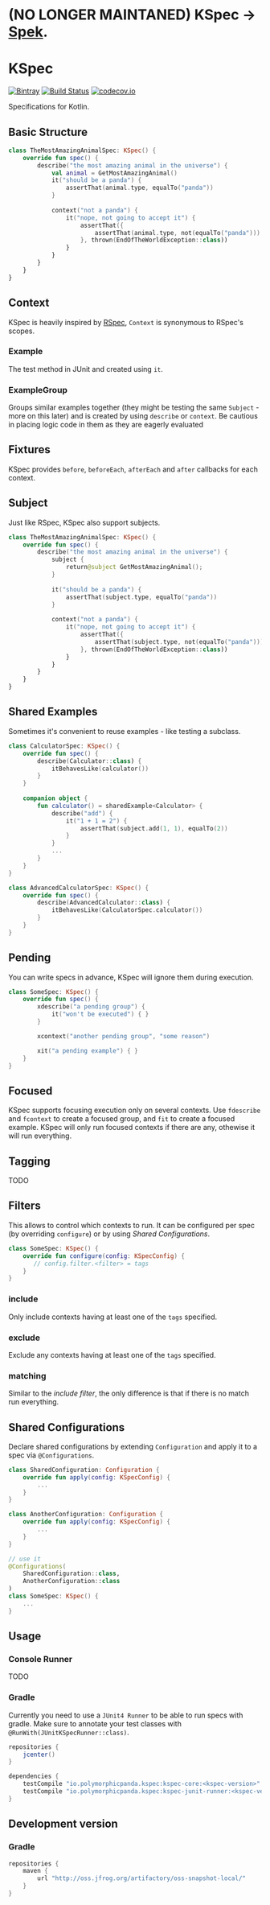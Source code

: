 # (NO LONGER MAINTANED) KSpec -> [Spek](https://github.com/JetBrains/spek).

# KSpec 
[![Bintray](https://img.shields.io/bintray/v/raniejade/maven/kspec.svg)](https://bintray.com/raniejade/maven/kspec/_latestVersion) [![Build Status](https://travis-ci.org/raniejade/kspec.svg?branch=master)](https://travis-ci.org/raniejade/kspec) [![codecov.io](https://codecov.io/github/raniejade/kspec/coverage.svg?branch=master)](https://codecov.io/github/raniejade/kspec?branch=master)

Specifications for Kotlin.

## Basic Structure
```kotlin
class TheMostAmazingAnimalSpec: KSpec() {
    override fun spec() {
        describe("the most amazing animal in the universe") {
            val animal = GetMostAmazingAnimal()
            it("should be a panda") {
                assertThat(animal.type, equalTo("panda"))
            }
            
            context("not a panda") {
                it("nope, not going to accept it") {
                    assertThat({
                        assertThat(animal.type, not(equalTo("panda")))
                    }, thrown(EndOfTheWorldException::class))
                }
            }
        }
    }
}
```

## Context
KSpec is heavily inspired by [RSpec](http://rspec.info/), `Context` is synonymous to RSpec's scopes.

### Example
The test method in JUnit and created using `it`.

### ExampleGroup
Groups similar examples together (they might be testing the same `Subject` - more on this later) and is created by using `describe` or `context`. Be cautious in placing logic code in them as they are eagerly evaluated

## Fixtures
KSpec provides `before`, `beforeEach`, `afterEach` and `after` callbacks for each context.

## Subject
Just like RSpec, KSpec also support subjects.
```kotlin
class TheMostAmazingAnimalSpec: KSpec() {
    override fun spec() {
        describe("the most amazing animal in the universe") {
            subject {
                return@subject GetMostAmazingAnimal();
            }
            
            it("should be a panda") {
                assertThat(subject.type, equalTo("panda"))
            }
            
            context("not a panda") {
                it("nope, not going to accept it") {
                    assertThat({
                        assertThat(subject.type, not(equalTo("panda")))
                    }, thrown(EndOfTheWorldException::class))
                }
            }
        }
    }
}
```

## Shared Examples
Sometimes it's convenient to reuse examples - like testing a subclass.
```kotlin
class CalculatorSpec: KSpec() {
    override fun spec() {
        describe(Calculator::class) {
            itBehavesLike(calculator())
        }
    }
    
    companion object {
        fun calculator() = sharedExample<Calculator> {
            describe("add") {
                it("1 + 1 = 2") {
                    assertThat(subject.add(1, 1), equalTo(2))
                }
            }
            ...
        }
    }
}

class AdvancedCalculatorSpec: KSpec() {
    override fun spec() {
        describe(AdvancedCalculator::class) {
            itBehavesLike(CalculatorSpec.calculator())
        }
    }
}
```
## Pending
You can write specs in advance, KSpec will ignore them during execution.
```kotlin
class SomeSpec: KSpec() {
    override fun spec() {
        xdescribe("a pending group") {
            it("won't be executed") { }
        }

        xcontext("another pending group", "some reason")

        xit("a pending example") { }
    }
}
```

## Focused
KSpec supports focusing execution only on several contexts. Use `fdescribe` and `fcontext` to create a focused group, and `fit` to create a focused example. KSpec will only run focused contexts if there are any, othewise it will run everything.

## Tagging
TODO

## Filters
This allows to control which contexts to run. It can be configured per spec (by overriding `configure`) or by using *Shared Configurations*.
```kotlin
class SomeSpec: KSpec() {
    override fun configure(config: KSpecConfig) {
       // config.filter.<filter> = tags
    }
}
```

### include
Only include contexts having at least one of the `tags` specified.

### exclude
Exclude any contexts having at least one of the `tags` specified.

### matching
Similar to the *include filter*, the only difference is that if there is no match run everything.

## Shared Configurations
Declare shared configurations by extending `Configuration` and apply it to a spec via `@Configurations`.
```kotlin
class SharedConfiguration: Configuration {
    override fun apply(config: KSpecConfig) {
        ...
    }
}

class AnotherConfiguration: Configuration {
    override fun apply(config: KSpecConfig) {
        ...
    }
}

// use it
@Configurations(
    SharedConfiguration::class,
    AnotherConfiguration::class
)
class SomeSpec: KSpec() {
    ...
}
```

## Usage
### Console Runner
TODO
### Gradle
Currently you need to use a `JUnit4 Runner` to be able to run specs with gradle. Make sure to annotate your test classes with `@RunWith(JUnitKSpecRunner::class)`.
```gradle
repositories {
    jcenter()
}

dependencies {
    testCompile "io.polymorphicpanda.kspec:kspec-core:<kspec-version>"
    testCompile "io.polymorphicpanda.kspec:kspec-junit-runner:<kspec-version>"
}
```

## Development version
### Gradle
```gradle
repositories {
    maven {
        url "http://oss.jfrog.org/artifactory/oss-snapshot-local/"
    }
}
```
